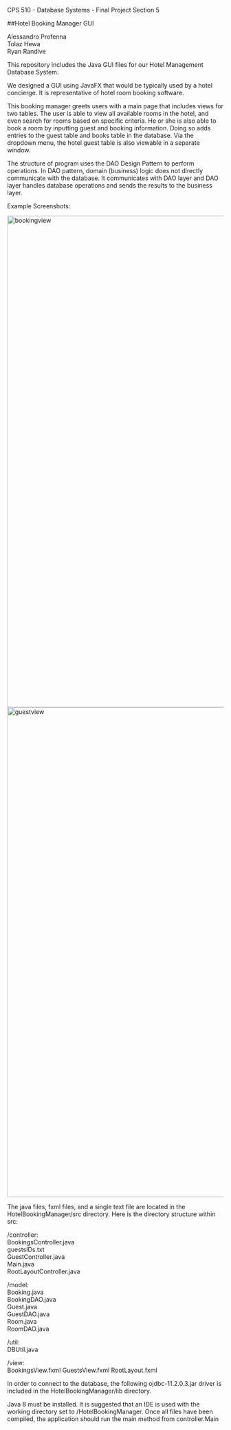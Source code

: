 CPS 510 - Database Systems - Final Project 
Section 5

##Hotel Booking Manager GUI

Alessandro Profenna  
Tolaz Hewa  
Ryan Randive  



This repository includes the Java GUI files for our Hotel Management Database System.

We designed a GUI using JavaFX that would be typically used by a hotel concierge. It is representative of hotel room booking software. 

This booking manager greets users with a main page that includes views for two tables. The user is able to view all available rooms in the hotel, and even search for rooms based on specific criteria.  He or she is also able to book a room by inputting guest and booking information. Doing so adds entries to the guest table and books table in the database. Via the dropdown menu, the hotel guest table is also viewable in a separate window.

The structure of program uses the DAO Design Pattern to perform operations. In DAO pattern, domain (business) logic does not directly communicate with the database. It communicates with DAO layer and DAO layer handles database operations and sends the results to the business layer.

Example Screenshots:

<img width="1140" alt="bookingview" src="https://cloud.githubusercontent.com/assets/15040875/21598076/a40577ca-d123-11e6-8702-67c51830ddc1.png">


<img width="1136" alt="guestview" src="https://cloud.githubusercontent.com/assets/15040875/21598242/2346ae70-d127-11e6-85f1-92c41315128d.png">



The java files, fxml files, and a single text file are located in the HotelBookingManager/src directory.
Here is the directory structure within src:

/controller:  
  BookingsController.java  
  guestsIDs.txt  
  GuestController.java  
  Main.java  
  RootLayoutController.java  

/model:  
  Booking.java  
  BookingDAO.java  
  Guest.java  
  GuestDAO.java  
  Room.java  
  RoomDAO.java  

/util:  
  DBUtil.java  

/view:  
  BookingsView.fxml
  GuestsView.fxml
  RootLayout.fxml


In order to connect to the database, the following ojdbc-11.2.0.3.jar driver is included in the HotelBookingManager/lib directory.


Java 8 must be installed. It is suggested that an IDE is used with the working directory set to /HotelBookingManager.
Once all files have been compiled, the application should run the main method from controller.Main





